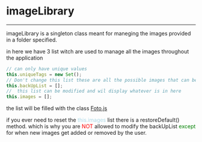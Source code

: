 # imageLibrary
---
imageLibrary is a singleton class meant for maneging the images provided in a folder specified.

in here we have 3 list witch are used to manage all the images throughout the application

```javascript
// can only have unique values 
this.uniqueTags = new Set();
// Don't change this list these are all the possible images that can be loaded in the application
this.backUpList = [];
//  this list can be modified and wil display whatever is in here
this.images = [];
```

the list will be filled with the class [Foto.js](../src/imageHandling/domain/foto.js)

if you ever need to reset the <span style="color: lightblue">this.images </span> list there is a restoreDefault() method.
which is why you are <span style="color:red;">NOT </span> allowed to modify the backUpList
<span style="color: green">except </span> for when new images get added or removed by the user. 
